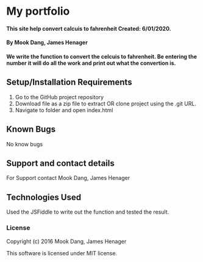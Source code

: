 # My portfolio

#### This site help convert calcuis to fahrenheit Created: 6/01/2020.

#### By Mook Dang, James Henager

#### We write the function to convert the celcuis to fahrenheit. Be entering the number it will do all the work and print out what the convertion is. 

## Setup/Installation Requirements

1. Go to the GitHub project repository
2. Download file as a zip file to extract OR clone project using the .git URL.
3. Navigate to folder and open index.html


## Known Bugs
No know bugs

## Support and contact details
For Support contact Mook Dang, James Henager

## Technologies Used

Used the JSFiddle to write out the function and tested the result.  

### License

Copyright (c) 2016 Mook Dang, James Henager

This software is licensed under MIT license.
